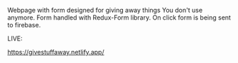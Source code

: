 Webpage with form designed for giving away things You don't use anymore. 
Form handled with Redux-Form library. On click form is being sent to firebase. 


LIVE:

https://givestuffaway.netlify.app/
